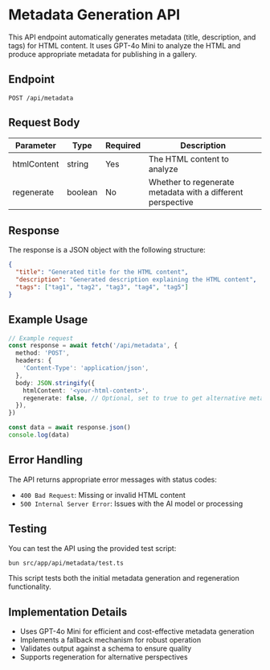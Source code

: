 # Metadata Generation API

This API endpoint automatically generates metadata (title, description, and tags) for HTML content. It uses GPT-4o Mini to analyze the HTML and produce appropriate metadata for publishing in a gallery.

## Endpoint

```
POST /api/metadata
```

## Request Body

| Parameter   | Type    | Required | Description                                                 |
| ----------- | ------- | -------- | ----------------------------------------------------------- |
| htmlContent | string  | Yes      | The HTML content to analyze                                 |
| regenerate  | boolean | No       | Whether to regenerate metadata with a different perspective |

## Response

The response is a JSON object with the following structure:

```json
{
  "title": "Generated title for the HTML content",
  "description": "Generated description explaining the HTML content",
  "tags": ["tag1", "tag2", "tag3", "tag4", "tag5"]
}
```

## Example Usage

```typescript
// Example request
const response = await fetch('/api/metadata', {
  method: 'POST',
  headers: {
    'Content-Type': 'application/json',
  },
  body: JSON.stringify({
    htmlContent: '<your-html-content>',
    regenerate: false, // Optional, set to true to get alternative metadata
  }),
})

const data = await response.json()
console.log(data)
```

## Error Handling

The API returns appropriate error messages with status codes:

- `400 Bad Request`: Missing or invalid HTML content
- `500 Internal Server Error`: Issues with the AI model or processing

## Testing

You can test the API using the provided test script:

```bash
bun src/app/api/metadata/test.ts
```

This script tests both the initial metadata generation and regeneration functionality.

## Implementation Details

- Uses GPT-4o Mini for efficient and cost-effective metadata generation
- Implements a fallback mechanism for robust operation
- Validates output against a schema to ensure quality
- Supports regeneration for alternative perspectives
